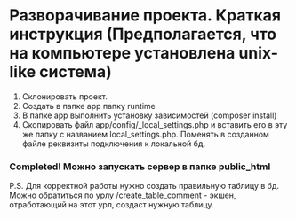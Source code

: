 # Разворачивание проекта. Краткая инструкция (Предполагается, что на компьютере установлена unix-like система)

1. Склонировать проект.
2. Создать в папке app папку runtime
3. В папке app выполнить установку зависимостей (composer install)
4. Скопировать файл app/config/_local_settings.php и вставить его в эту же папку с названием local_settings.php. Поменять в созданном файле реквизиты подключения к локальной бд.

### Completed! Можно запускать сервер в папке  public_html

P.S. Для корректной работы нужно создать правильную таблицу в бд. Можно обратиться по урлу /create_table_comment - экшен, отработающий на этот урл, создаст нужную таблицу.
